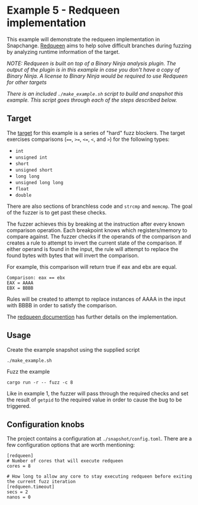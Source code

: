 # Example 5 - Redqueen implementation

This example will demonstrate the redqueen implementation in Snapchange. [Redqueen](https://www.ndss-symposium.org/ndss-paper/redqueen-fuzzing-with-input-to-state-correspondence/) 
aims to help solve difficult branches during fuzzing by analyzing runtime information of the target.

_NOTE: Redqueen is built on top of a Binary Ninja analysis plugin. The output
of the plugin is in this example in case you don't have a copy of Binary Ninja.
A license to Binary Ninja would be required to use Redqueen for other targets_

_There is an included `./make_example.sh` script to build and snapshot this example. This script
goes through each of the steps described below._

## Target

The [target](./harness/test_redqueen.c#L68) for this example is a series of "hard" fuzz 
blockers. The target exercises comparisons (`==`, `>=`, `<=`, `<`, and `>`) for the 
following types:

* `int`
* `unsigned int`
* `short`
* `unsigned short`
* `long long`
* `unsigned long long`
* `float`
* `double`

There are also sections of branchless code and `strcmp` and `memcmp`. The goal of
the fuzzer is to get past these checks. 

The fuzzer achieves this by breaking at the instruction after every known comparison 
operation. Each breakpoint knows which registers/memory to compare against. The fuzzer
checks if the operands of the comparison and creates a rule to attempt to invert the
current state of the comparison. If either operand is found in the input, the rule will
attempt to replace the found bytes with bytes that will invert the comparison.

For example, this comparison will return true if eax and ebx are equal. 

```
Comparison: eax == ebx
EAX = AAAA
EBX = BBBB
```

Rules will be created to attempt to replace instances of AAAA in the input with BBBB in order
to satisfy the comparison.

The [redqueen documention](../../docs/REDQUEEN.md) has further details on the implementation.

## Usage

Create the example snapshot using the supplied script

```
./make_example.sh
```

Fuzz the example

```
cargo run -r -- fuzz -c 8
```

Like in example 1, the fuzzer will pass through the required checks and set the result of `getpid`
to the required value in order to cause the bug to be triggered.

## Configuration knobs

The project contains a configuration at `./snapshot/config.toml`. There are a few configuration 
options that are worth mentioning:

```
[redqueen]
# Number of cores that will execute redqueen
cores = 8

# How long to allow any core to stay executing redqueen before exiting the current fuzz iteration
[redqueen.timeout]
secs = 2
nanos = 0
```

